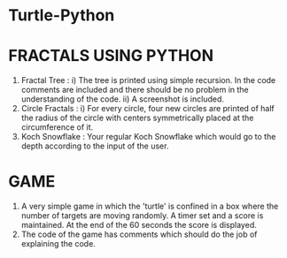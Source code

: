 # Turtle-Python


# FRACTALS USING PYTHON
1. Fractal Tree :
   i) The tree is printed using simple recursion. In the code comments are included and there should be no problem in the understanding of the code. 
   ii) A screenshot is included.
2. Circle Fractals : 
   i) For every circle, four new circles are printed of half the radius of the circle with centers symmetrically placed at the circumference of it.
3. Koch Snowflake : Your regular Koch Snowflake which would go to the depth according to the input of the user.



# GAME 
1. A very simple game in which the 'turtle' is confined in a box where the number of targets are moving randomly. A timer set and a score is maintained. At the end of the 60 seconds the score is displayed.
2. The code of the game has comments which should do the job of explaining the code.
